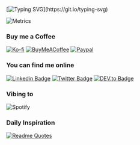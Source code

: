 [![Typing SVG](https://readme-typing-svg.herokuapp.com?font=Patua+One&size=24&color=17F700&vCenter=true&lines=Hi+there+I'm+F%C3%A1bio+Serpa+!;I'm+a+Frontend+Dev+%40+Mindera.;Welcome+to+my+profile!)](https://git.io/typing-svg)

![Metrics](https://metrics.lecoq.io/dippas?template=classic&base.header=0&isocalendar=1&languages=1&achievements=1&stackoverflow=1&base.indepth=false&base.hireable=false&isocalendar.duration=half-year&languages.limit=8&languages.threshold=0%25&languages.other=false&languages.colors=github&languages.sections=most-used&languages.indepth=false&languages.analysis.timeout=15&languages.categories=markup%2C%20programming&languages.recent.categories=markup%2C%20programming&languages.recent.load=300&languages.recent.days=14&achievements.threshold=C&achievements.secrets=true&achievements.display=compact&achievements.limit=0&stackoverflow.user=3448527&stackoverflow.sections=answers-recent&stackoverflow.limit=4&stackoverflow.lines=4&stackoverflow.lines.snippet=2&config.timezone=Europe%2FLisbon)

### Buy me a Coffee
[![Ko-fi](https://img.shields.io/badge/Ko--fi-F16061?https://img.shields.io/badge/Ko--fi-F16061?style=flat-square&logo=ko-fi&logoColor=white)](https://ko-fi.com/dippas)
[![BuyMeACoffee](https://img.shields.io/badge/-buy_me_a%C2%A0coffee-orange?style=flat-square&logo=buy-me-a-coffee)](https://www.buymeacoffee.com/dippas)
[![Paypal](https://img.shields.io/badge/PayPal-00457C?style=flat-square&logo=paypal)](http://paypal.me/fserpa)

### You can find me online
[![Linkedin Badge](https://img.shields.io/badge/-LinkedIn-0e76a8?style=flat-square&logo=Linkedin&logoColor=white)](https://linkedin.com/in/fabioserpa)
[![Twitter Badge](https://img.shields.io/badge/-Twitter-00acee?style=flat-square&logo=Twitter&logoColor=white)](https://twitter.com/fabioserpa)
[![DEV.to Badge](https://img.shields.io/badge/dev.to-0A0A0A?style=flat-square&logo=devdotto&logoColor=white)](https://dev.to/dippas)

### Vibing to
![Spotify](https://spotify-github-profile.vercel.app/api/view?uid=11126541822&cover_image=true&theme=default)

### Daily Inspiration
[![Readme Quotes](https://quotes-github-readme.vercel.app/api?type=horizontal&theme=dark)](https://github.com/piyushsuthar/github-readme-quotes)
